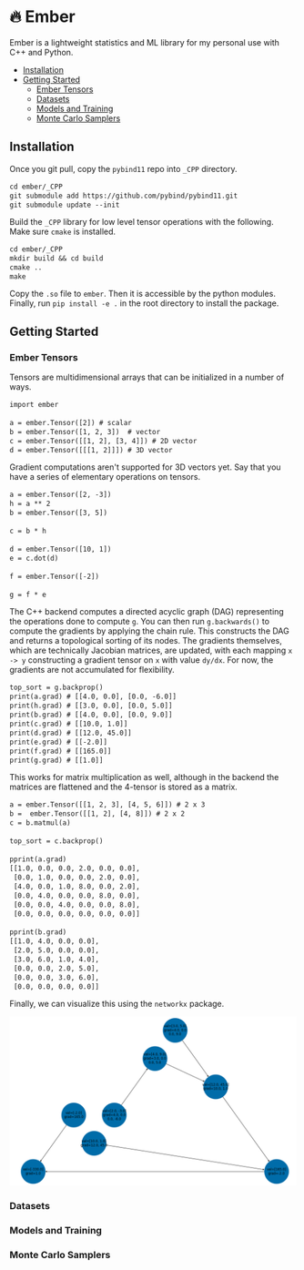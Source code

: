 # 🔥 Ember

Ember is a lightweight statistics and ML library for my personal use with C++ and Python. 

- [Installation](#installation) 
- [Getting Started](#getting-started)
  - [Ember Tensors](#ember-tensors)
  - [Datasets](#datasets)
  - [Models and Training](#models-and-training)
  - [Monte Carlo Samplers](#monte-carlo-samplers)

## Installation

Once you git pull, copy the `pybind11` repo into `_CPP` directory. 
```
cd ember/_CPP 
git submodule add https://github.com/pybind/pybind11.git
git submodule update --init
```
Build the `_CPP` library for low level tensor operations with the following. Make sure `cmake` is installed. 
``` 
cd ember/_CPP 
mkdir build && cd build 
cmake ..
make 
```
Copy the `.so` file to `ember`. Then it is accessible by the python modules. Finally, run `pip install -e .` in the root directory to install the package. 

## Getting Started 

### Ember Tensors 

Tensors are multidimensional arrays that can be initialized in a number of ways. 
```
import ember 

a = ember.Tensor([2]) # scalar
b = ember.Tensor([1, 2, 3])  # vector 
c = ember.Tensor([[1, 2], [3, 4]]) # 2D vector 
d = ember.Tensor([[[1, 2]]]) # 3D vector
```
Gradient computations aren't supported for 3D vectors yet. Say that you have a series of elementary operations on tensors. 
```
a = ember.Tensor([2, -3]) 
h = a ** 2
b = ember.Tensor([3, 5])

c = b * h

d = ember.Tensor([10, 1])
e = c.dot(d) 

f = ember.Tensor([-2])

g = f * e
```

The C++ backend computes a directed acyclic graph (DAG) representing the operations done to compute `g`. You can then run `g.backwards()` to compute the gradients by applying the chain rule. This constructs the DAG and returns a topological sorting of its nodes. The gradients themselves, which are technically Jacobian matrices, are updated, with each mapping `x -> y` constructing a gradient tensor on `x` with value `dy/dx`. For now, the gradients are not accumulated for flexibility.  

```
top_sort = g.backprop()
print(a.grad) # [[4.0, 0.0], [0.0, -6.0]]
print(h.grad) # [[3.0, 0.0], [0.0, 5.0]]
print(b.grad) # [[4.0, 0.0], [0.0, 9.0]]
print(c.grad) # [[10.0, 1.0]]
print(d.grad) # [[12.0, 45.0]]
print(e.grad) # [[-2.0]]
print(f.grad) # [[165.0]]
print(g.grad) # [[1.0]]
```

This works for matrix multiplication as well, although in the backend the matrices are flattened and the 4-tensor is stored as a matrix. 
```
a = ember.Tensor([[1, 2, 3], [4, 5, 6]]) # 2 x 3
b =  ember.Tensor([[1, 2], [4, 8]]) # 2 x 2
c = b.matmul(a)

top_sort = c.backprop() 

pprint(a.grad)
[[1.0, 0.0, 0.0, 2.0, 0.0, 0.0],
 [0.0, 1.0, 0.0, 0.0, 2.0, 0.0],
 [4.0, 0.0, 1.0, 8.0, 0.0, 2.0],
 [0.0, 4.0, 0.0, 0.0, 8.0, 0.0],
 [0.0, 0.0, 4.0, 0.0, 0.0, 8.0],
 [0.0, 0.0, 0.0, 0.0, 0.0, 0.0]]

pprint(b.grad)
[[1.0, 4.0, 0.0, 0.0],
 [2.0, 5.0, 0.0, 0.0],
 [3.0, 6.0, 1.0, 4.0],
 [0.0, 0.0, 2.0, 5.0],
 [0.0, 0.0, 3.0, 6.0],
 [0.0, 0.0, 0.0, 0.0]]
```

Finally, we can visualize this using the `networkx` package. 

![Alt text](docs/img/computational_graph.png)

### Datasets

### Models and Training

### Monte Carlo Samplers

